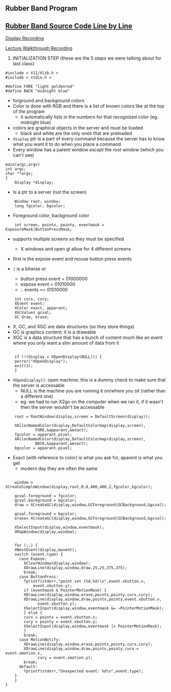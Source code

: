 ## Rubber Band Program

## [Rubber Band Source Code Line by Line](https://www.cs.odu.edu/~price/cs460/examples/rubber_band_c.html)
[Display Recording](https://drive.google.com/file/d/1mludqpCn9-cvTa6_JwdZZHMZ5fdHXohX/view?usp=share_link)

[Lecture Walkthrough Recording](https://drive.google.com/file/d/1jGHFOYBqrMVnrQH6L6nTWcy6QqR6VVhj/view?usp=share_link)

1. INITIALIZATION STEP (these are the 5 steps we were talking about for last class)

````
#include < X11/Xlib.h >
#include < stdio.h >

#define FORE "light goldenrod" 
#define BACK "midnight blue"
````
* forground and background colors
* Color is done with RGB and there is a list of known colors like at the top of the program
    * it automatically lists in the numbers for that recognized color (eg. midnight blue)
* colors are graphical objects in the server and must be loaded
    * black and white are the only ones that are preloaded
* `display` ptr is a part of every command because the server has to know what you want it to do when you place a command
* Every window has a parent window *except* the root window (which you can't see)
````
main(argc,argv)
int argc;
char **argv;
{
    Display *display; 
````
* Is a ptr to a server (not the screen)
````
    Window root, window;
    long fgcolor, bgcolor;
````
* Foreground color, background color
````
    int screen, pointx, pointy, eventmask = ExposureMask|ButtonPressMask;
````
* supports multiple screens so they must be specified
    * X windows and open gl allow for 4 different screens

* first is the expose event and mouse button press events
* `|` is a bitwise or
    * button press event = 01000000
    * expose event       = 01010000
    * :. events         == 01010000
````
    int curx, cury;
    XEvent event;
    XColor exact, apparant;
    XGCValues gcval;
    GC draw, erase;
````
* X, GC, and XGC are data structures (so they store things)
* GC is graphics content; it is a drawable
* XGC is a data structure that has a bunch of content much like an event where you only want a slim amount of data from it
```

    if (!(display = XOpenDisplay(NULL))) {
	perror("XOpenDisplay");
	exit(1);
    }
````
* `XOpenDisplay()`: open machine; this is a dummy check to make sure that the server is accessable
    * NULL is the machine you are running it on/where you sit (rather than a different one)
    * eg. we had to run X2go on the computer when we ran it, if it wasn't then the server wouldn't be accessable

````
    root = RootWindow(display,screen = DefaultScreen(display));

    XAllocNamedColor(display,DefaultColormap(display,screen),
		     FORE,&apparant,&exact);
    fgcolor = apparant.pixel;
    XAllocNamedColor(display,DefaultColormap(display,screen),
		     BACK,&apparant,&exact);
    bgcolor = apparant.pixel;
````
* Exact (with reference to  color) is what you ask for, aparent is what you get
    * modern day they are often the same
````

    window = XCreateSimpleWindow(display,root,0,0,400,400,2,fgcolor,bgcolor);

    gcval.foreground = fgcolor;
    gcval.background = bgcolor;
    draw = XCreateGC(display,window,GCForeground|GCBackground,&gcval);

    gcval.foreground = bgcolor;
    erase= XCreateGC(display,window,GCForeground|GCBackground,&gcval);

    XSelectInput(display,window,eventmask);
    XMapWindow(display,window);


    for (;;) {
	XNextEvent(display,&event);
	switch (event.type) {
	  case Expose:
	    XClearWindow(display,window);
	    XDrawLine(display,window,draw,25,25,375,375);    
	    break;
	  case ButtonPress:
	    fprintf(stderr,"point set (%d,%d)\n",event.xbutton.x,
		    event.xbutton.y);
	    if (eventmask & PointerMotionMask) {
		XDrawLine(display,window,erase,pointx,pointy,curx,cury);
		XDrawLine(display,window,draw,pointx,pointy,event.xbutton.x,
			  event.xbutton.y);
		XSelectInput(display,window,eventmask &= ~PointerMotionMask);
	    } else {
		curx = pointx = event.xbutton.x;
		cury = pointy = event.xbutton.y;
		XSelectInput(display,window,eventmask |= PointerMotionMask);
	    }
	    break;
	  case MotionNotify:
	    XDrawLine(display,window,erase,pointx,pointy,curx,cury);
	    XDrawLine(display,window,draw,pointx,pointy,curx = event.xmotion.x,
		      cury = event.xmotion.y);
	    break;
	  default:
	    fprintf(stderr,"Unexpected event: %d\n",event.type);
	}
    }
}
```` 